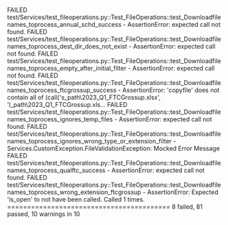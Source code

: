 FAILED test/Services/test_fileoperations.py::Test_FileOperations::test_Downloadfilenames_toprocess_annual_schd_success - AssertionError: expected call not found.
FAILED test/Services/test_fileoperations.py::Test_FileOperations::test_Downloadfilenames_toprocess_dest_dir_does_not_exist - AssertionError: expected call not found.
FAILED test/Services/test_fileoperations.py::Test_FileOperations::test_Downloadfilenames_toprocess_empty_after_initial_filter - AssertionError: expected call not found.
FAILED test/Services/test_fileoperations.py::Test_FileOperations::test_Downloadfilenames_toprocess_ftcgrossup_success - AssertionError: 'copyfile' does not contain all of (call('s_path\\2023_Q1_FTCGrossup.xlsx', 'l_path\\2023_Q1_FTCGrossup.xls...
FAILED test/Services/test_fileoperations.py::Test_FileOperations::test_Downloadfilenames_toprocess_ignores_temp_files - AssertionError: expected call not found.
FAILED test/Services/test_fileoperations.py::Test_FileOperations::test_Downloadfilenames_toprocess_ignores_wrong_type_or_extension_filter - Services.CustomException.FileValidationException: Mocked Error Message
FAILED test/Services/test_fileoperations.py::Test_FileOperations::test_Downloadfilenames_toprocess_qualftc_success - AssertionError: expected call not found.
FAILED test/Services/test_fileoperations.py::Test_FileOperations::test_Downloadfilenames_toprocess_wrong_extension_ftcgrossup - AssertionError: Expected 'is_open' to not have been called. Called 1 times.
========================================= 8 failed, 81 passed, 10 warnings in 10
